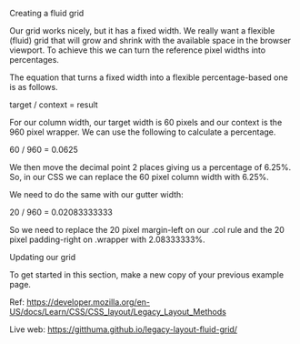 Creating a fluid grid

Our grid works nicely, but it has a fixed width. We really want a flexible (fluid) grid that will grow and shrink with the available space in the browser viewport. To achieve this we can turn the reference pixel widths into percentages.

The equation that turns a fixed width into a flexible percentage-based one is as follows.

target / context = result

For our column width, our target width is 60 pixels and our context is the 960 pixel wrapper. We can use the following to calculate a percentage.

60 / 960 = 0.0625

We then move the decimal point 2 places giving us a percentage of 6.25%. So, in our CSS we can replace the 60 pixel column width with 6.25%.

We need to do the same with our gutter width:

20 / 960 = 0.02083333333

So we need to replace the 20 pixel margin-left on our .col rule and the 20 pixel padding-right on .wrapper with 2.08333333%.

Updating our grid

To get started in this section, make a new copy of your previous example page.

Ref: https://developer.mozilla.org/en-US/docs/Learn/CSS/CSS_layout/Legacy_Layout_Methods

Live web: https://gitthuma.github.io/legacy-layout-fluid-grid/
